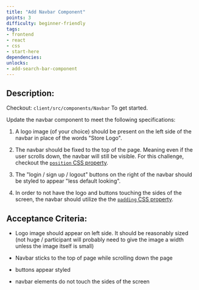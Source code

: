 ```yaml
---
title: "Add Navbar Component"
points: 3
difficulty: beginner-friendly
tags: 
- frontend
- react
- css
- start-here
dependencies:
unlocks:
- add-search-bar-component
---
```


## Description:

Checkout: `client/src/components/Navbar` To get started.

Update the navbar component to meet the following specifications:

1. A logo image (of your choice) should be present on the left side of the navbar in place of the words "Store Logo".

2. The navbar should be fixed to the top of the page. Meaning even if the user scrolls down, the navbar will still be visible. For this challenge, checkout the [`position` CSS property](https://www.w3schools.com/css/css_positioning.asp). 

3. The "login / sign up / logout" buttons on the right of the navbar should be styled to appear "less default looking". 

4. In order to not have the logo and buttons touching the sides of the screen, the navbar should utilize the the [`padding` CSS property](https://www.w3schools.com/css/css_padding.asp). 

## Acceptance Criteria:

- Logo image should appear on left side. It should be reasonably sized (not huge / participant will probably need to give the image a width unless the image itself is small)

- Navbar sticks to the top of page while scrolling down the page

- buttons appear styled

- navbar elements do not touch the sides of the screen
